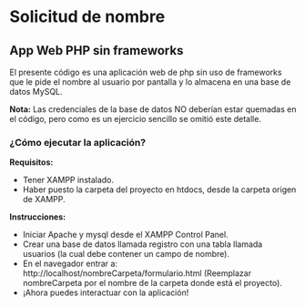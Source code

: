 # Solicitud de nombre
## App Web PHP sin frameworks

El presente código es una aplicación web de php sin uso de frameworks que le pide el nombre al usuario por pantalla y lo almacena en una base de datos MySQL.

**Nota:** Las credenciales de la base de datos NO deberían estar quemadas en el código, pero como es un ejercicio sencillo se omitió este detalle.

### ¿Cómo ejecutar la aplicación?

**Requisitos:**

- Tener XAMPP instalado.
- Haber puesto la carpeta del proyecto en htdocs, desde la carpeta origen de XAMPP.

**Instrucciones:**

- Iniciar Apache y mysql desde el XAMPP Control Panel.
- Crear una base de datos llamada registro con una tabla llamada usuarios (la cual debe contener un campo de nombre).
- En el navegador entrar a: http://localhost/nombreCarpeta/formulario.html (Reemplazar nombreCarpeta por el nombre de la carpeta donde está el proyecto).
- ¡Ahora puedes interactuar con la aplicación!
